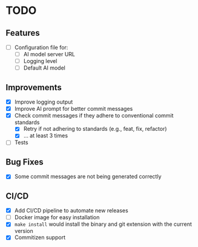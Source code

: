 # TODO

## Features

- [ ] Configuration file for:
  - [ ] AI model server URL
  - [ ] Logging level
  - [ ] Default AI model

## Improvements

- [X] Improve logging output
- [X] Improve AI prompt for better commit messages
- [X] Check commit messages if they adhere to conventional commit standards
  - [X] Retry if not adhering to standards (e.g., feat, fix, refactor)
  - [X] ... at least 3 times
- [ ] Tests

## Bug Fixes

- [X] Some commit messages are not being generated correctly 

## CI/CD

- [X] Add CI/CD pipeline to automate new releases
- [ ] Docker image for easy installation
- [X] `make install` would install the binary and git extension with the current version
- [X] Commitizen support
